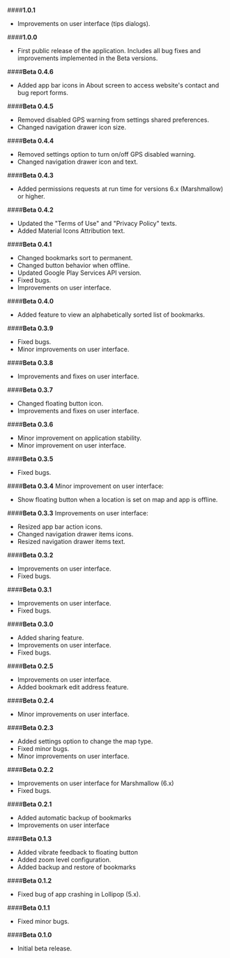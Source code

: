 ####**1.0.1**
- Improvements on user interface (tips dialogs).

####**1.0.0**
- First public release of the application. Includes all bug fixes and improvements implemented in the Beta versions.

####**Beta 0.4.6**
- Added app bar icons in About screen to access website's contact and bug report forms.

####**Beta 0.4.5**
- Removed disabled GPS warning from settings shared preferences.
- Changed navigation drawer icon size.

####**Beta 0.4.4**
- Removed settings option to turn on/off GPS disabled warning.
- Changed navigation drawer icon and text.

####**Beta 0.4.3**
- Added permissions requests at run time for versions 6.x (Marshmallow) or higher.

####**Beta 0.4.2**
- Updated the "Terms of Use" and "Privacy Policy" texts.
- Added Material Icons Attribution text.

####**Beta 0.4.1**
- Changed bookmarks sort to permanent.
- Changed button behavior when offline.
- Updated Google Play Services API version.
- Fixed bugs.
- Improvements on user interface.

####**Beta 0.4.0**
- Added feature to view an alphabetically sorted list of bookmarks.

####**Beta 0.3.9**
- Fixed bugs.
- Minor improvements on user interface.

####**Beta 0.3.8**
- Improvements and fixes on user interface.

####**Beta 0.3.7**
- Changed floating button icon.
- Improvements and fixes on user interface.

####**Beta 0.3.6**
- Minor improvement on application stability.
- Minor improvement on user interface.

####**Beta 0.3.5**
- Fixed bugs.

####**Beta 0.3.4**
Minor improvement on user interface:
- Show floating button when a location is set on map and app is offline. 

####**Beta 0.3.3**
Improvements on user interface:
- Resized app bar action icons.
- Changed navigation drawer items icons.
- Resized navigation drawer items text.

####**Beta 0.3.2**
- Improvements on user interface.
- Fixed bugs.

####**Beta 0.3.1**
- Improvements on user interface.
- Fixed bugs.

####**Beta 0.3.0**
- Added sharing feature.
- Improvements on user interface.
- Fixed bugs.

####**Beta 0.2.5**
- Improvements on user interface.
- Added bookmark edit address feature.

####**Beta 0.2.4**
- Minor improvements on user interface.

####**Beta 0.2.3**
- Added settings option to change the map type.
- Fixed minor bugs.
- Minor improvements on user interface.

####**Beta 0.2.2**
- Improvements on user interface for Marshmallow (6.x)
- Fixed bugs.

####**Beta 0.2.1**
- Added automatic backup of bookmarks
- Improvements on user interface

####**Beta 0.1.3**
- Added vibrate feedback to floating button
- Added zoom level configuration.
- Added backup and restore of bookmarks

####**Beta 0.1.2**
- Fixed bug of app crashing in Lollipop (5.x).

####**Beta 0.1.1**
- Fixed minor bugs.

####**Beta 0.1.0**
- Initial beta release.

